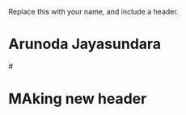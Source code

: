 Replace this with your name, and include a header.
# Arunoda Jayasundara
#<h1>MAking new header</h1>
